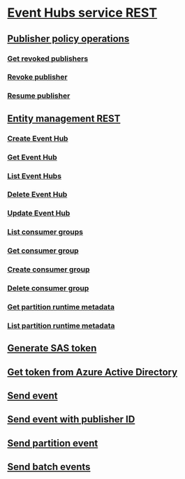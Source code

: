 # [Event Hubs service REST](event-hubs-runtime-rest.md)
## [Publisher policy operations](publisher-policy-operations.md)
### [Get revoked publishers](get-revoked-publishers.md)
### [Revoke publisher](revoke-publisher.md)
### [Resume publisher](resume-publisher.md)
## [Entity management REST](event-hubs-management-rest.md)
### [Create Event Hub](create-event-hub.md)
### [Get Event Hub](get-event-hub.md)
### [List Event Hubs](list-event-hubs.md)
### [Delete Event Hub](delete-event-hub.md)
### [Update Event Hub](update-event-hub.md)
### [List consumer groups](list-consumer-groups.md)
### [Get consumer group](get-consumer-group.md)
### [Create consumer group](create-consumer-group.md)
### [Delete consumer group](delete-consumer-group.md)
### [Get partition runtime metadata](get-partition-runtime-metadata.md)
### [List partition runtime metadata](list-partition-runtime-metadata.md)
## [Generate SAS token](generate-sas-token.md)
## [Get token from Azure Active Directory](get-azure-active-directory-token.md)
## [Send event](send-event.md)
## [Send event with publisher ID](send-event-with-publisher-id.md)
## [Send partition event](send-partition-event.md)
## [Send batch events](send-batch-events.md)
